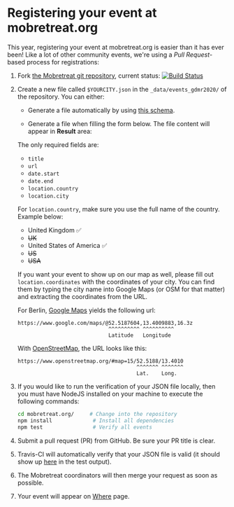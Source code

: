# Registering your event at mobretreat.org

This year, registering your event at mobretreat.org is easier than it has ever been! Like a lot of other community events, we're using a *Pull Request*-based process for registrations:

1. Fork [the Mobretreat git repository](https://github.com/mobretreat/mobretreat-site), current status: [![Build Status](https://travis-ci.org/mobretreat/mobretreat-site.svg?branch=master)](https://travis-ci.org/mobretreat/mobretreat-site)


2. Create a new file called `$YOURCITY.json` in the `_data/events_gdmr2020/` of the repository.
   You can either:
   * Generate a file automatically by using [this schema](https://github.com/mobretreat/mobretreat-site/blob/master/events/event_schema2020.json).

   * Generate a file when filling the form below. The file content will appear in **Result** area:
     <script async src="//jsfiddle.net/smx5t2y1/2/embed/result/"></script>

   The only required fields are:
    * `title`
    * `url`
    * `date.start`
    * `date.end`
    * `location.country`
    * `location.city`

   For `location.country`, make sure you use the full name of the country. Example below:

    - United Kingdom ✅
    - ~~UK~~
    - United States of America ✅
    - ~~US~~
    - ~~USA~~

   If you want your event to show up on our map as well, please fill out `location.coordinates` with the coordinates of your city.
   You can find them by typing the city name into Google Maps (or OSM for that matter) and extracting the coordinates from the URL.

   For Berlin, [Google Maps](https://google.com/maps/) yields the following url:

   ```
   https://www.google.com/maps/@52.5187604,13.4009883,16.3z
                                ^^^^^^^^^^ ^^^^^^^^^^
                                Latitude   Longitude
   ```

   With [OpenStreetMap](https://www.openstreetmap.org), the URL looks like this:
   ```
   https://www.openstreetmap.org/#map=15/52.5188/13.4010
                                         ^^^^^^^ ^^^^^^^
                                         Lat.    Long.
   ```

3. If you would like to run the verification of your JSON file locally, then you must have NodeJS installed on your machine to execute the following commands:

   ```sh
   cd mobretreat.org/     # Change into the repository
   npm install             # Install all dependencies
   npm test                # Verify all events
   ```

4. Submit a pull request (PR) from GitHub. Be sure your PR title is clear.

5. Travis-CI will automatically verify that your JSON file is valid (it should show up [here](https://travis-ci.org/mobretreat/mobretreat-site/pull_requests) in the test output).

6. The Mobretreat coordinators will then merge your request as soon as possible.

7. Your event will appear on [Where](/events/) page.
